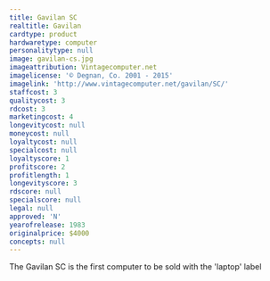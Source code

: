 ```yaml
---
title: Gavilan SC
realtitle: Gavilan
cardtype: product
hardwaretype: computer
personalitytype: null
image: gavilan-cs.jpg
imageattribution: Vintagecomputer.net
imagelicense: '© Degnan, Co. 2001 - 2015'
imagelink: 'http://www.vintagecomputer.net/gavilan/SC/'
staffcost: 3
qualitycost: 3
rdcost: 3
marketingcost: 4
longevitycost: null
moneycost: null
loyaltycost: null
specialcost: null
loyaltyscore: 1
profitscore: 2
profitlength: 1
longevityscore: 3
rdscore: null
specialscore: null
legal: null
approved: 'N'
yearofrelease: 1983
originalprice: $4000
concepts: null
---
```


The Gavilan SC is the first computer to be sold with the 'laptop' label
